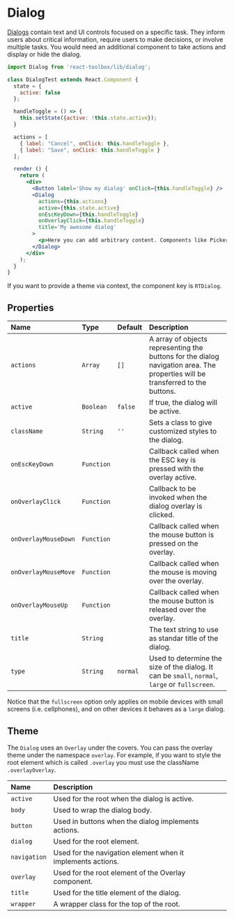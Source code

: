 # Dialog

[Dialogs](https://material.google.com/components/dialogs.html) contain text and UI controls focused on a specific task. They inform users about critical information, require users to make decisions, or involve multiple tasks. You would need an additional component to take actions and display or hide the dialog.

<!-- example -->
```jsx
import Dialog from 'react-toolbox/lib/dialog';

class DialogTest extends React.Component {
  state = {
    active: false
  };

  handleToggle = () => {
    this.setState({active: !this.state.active});
  }

  actions = [
    { label: "Cancel", onClick: this.handleToggle },
    { label: "Save", onClick: this.handleToggle }
  ];

  render () {
    return (
      <div>
        <Button label='Show my dialog' onClick={this.handleToggle} />
        <Dialog
          actions={this.actions}
          active={this.state.active}
          onEscKeyDown={this.handleToggle}
          onOverlayClick={this.handleToggle}
          title='My awesome dialog'
        >
          <p>Here you can add arbitrary content. Components like Pickers are using dialogs now.</p>
        </Dialog>
      </div>
    );
  }
}
```

If you want to provide a theme via context, the component key is `RTDialog`.

## Properties

| Name                    | Type            | Default         | Description|
|:-----|:-----|:-----|:-----|
| `actions`               | `Array`         | `[]`            | A array of objects representing the buttons for the dialog navigation area. The properties will be transferred to the buttons.|
| `active`                | `Boolean`       | `false`         | If true, the dialog will be active.|
| `className`             | `String`        | `''`            | Sets a class to give customized styles to the dialog.|
| `onEscKeyDown`          | `Function`      |                 | Callback called when the ESC key is pressed with the overlay active. |
| `onOverlayClick`        | `Function`      |                 | Callback to be invoked when the dialog overlay is clicked.|
| `onOverlayMouseDown`    | `Function`      |                 | Callback called when the mouse button is pressed on the overlay. |
| `onOverlayMouseMove`    | `Function`      |                 | Callback called when the mouse is moving over the overlay. |
| `onOverlayMouseUp`      | `Function`      |                 | Callback called when the mouse button is released over the overlay. |
| `title`                 | `String`        |                 | The text string to use as standar title of the dialog.|
| `type`                  | `String`        | `normal`        | Used to determine the size of the dialog. It can be `small`, `normal`, `large` or `fullscreen`. |

Notice that the `fullscreen` option only applies on mobile devices with small screens (i.e. cellphones), and on other devices it behaves as a `large` dialog.


## Theme

The `Dialog` uses an `Overlay` under the covers. You can pass the overlay theme under the namespace `overlay`. For example, if you want to style the root element which is called `.overlay` you must use the className `.overlayOverlay`.

| Name         | Description|
|:---------    |:-----------|
| `active`     | Used for the root when the dialog is active.|
| `body`       | Used to wrap the dialog body.|
| `button`     | Used in buttons when the dialog implements actions.|
| `dialog`     | Used for the root element.|
| `navigation` | Used for the navigation element when it implements actions.|
| `overlay`    | Used for the root element of the Overlay component.|
| `title`      | Used for the title element of the dialog.|
| `wrapper`    | A wrapper class for the top of the root.|

